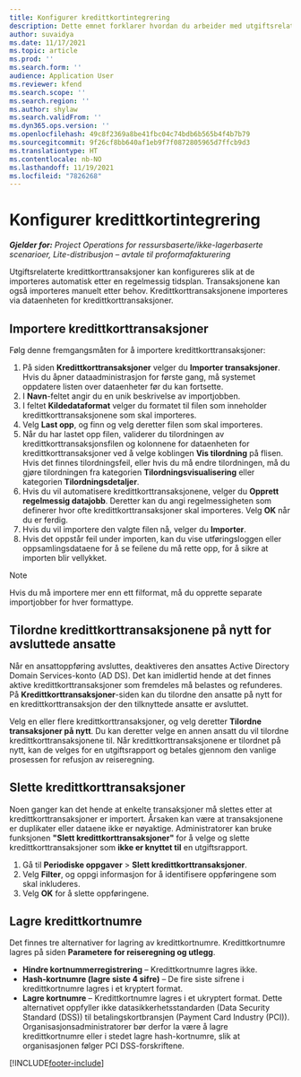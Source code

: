 ```yaml
---
title: Konfigurer kredittkortintegrering
description: Dette emnet forklarer hvordan du arbeider med utgiftsrelaterte kredittkorttransaksjoner.
author: suvaidya
ms.date: 11/17/2021
ms.topic: article
ms.prod: ''
ms.search.form: ''
audience: Application User
ms.reviewer: kfend
ms.search.scope: ''
ms.search.region: ''
ms.author: shylaw
ms.search.validFrom: ''
ms.dyn365.ops.version: ''
ms.openlocfilehash: 49c8f2369a8be41fbc04c74bdb6b565b4f4b7b79
ms.sourcegitcommit: 9f26cf8bb640af1eb9f7f0872805965d7ffcb9d3
ms.translationtype: HT
ms.contentlocale: nb-NO
ms.lasthandoff: 11/19/2021
ms.locfileid: "7826268"
---
```

# <a name="set-up-credit-card-integration"></a>Konfigurer kredittkortintegrering

_**Gjelder for:** Project Operations for ressursbaserte/ikke-lagerbaserte scenarioer, Lite-distribusjon – avtale til proformafakturering_

Utgiftsrelaterte kredittkorttransaksjoner kan konfigureres slik at de importeres automatisk etter en regelmessig tidsplan. Transaksjonene kan også importeres manuelt etter behov. Kredittkorttransaksjonene importeres via dataenheten for kredittkorttransaksjoner.

## <a name="import-credit-card-transactions"></a>Importere kredittkorttransaksjoner

Følg denne fremgangsmåten for å importere kredittkorttransaksjoner:

1. På siden **Kredittkorttransaksjoner** velger du **Importer transaksjoner**. Hvis du åpner dataadministrasjon for første gang, må systemet oppdatere listen over dataenheter før du kan fortsette.
2. I **Navn**-feltet angir du en unik beskrivelse av importjobben.
3. I feltet **Kildedataformat** velger du formatet til filen som inneholder kredittkorttransaksjonene som skal importeres.
4. Velg **Last opp**, og finn og velg deretter filen som skal importeres.
5. Når du har lastet opp filen, validerer du tilordningen av kredittkorttransaksjonsfilen og kolonnene for dataenheten for kredittkorttransaksjoner ved å velge koblingen **Vis tilordning** på flisen. Hvis det finnes tilordningsfeil, eller hvis du må endre tilordningen, må du gjøre tilordningen fra kategorien **Tilordningsvisualisering** eller kategorien **Tilordningsdetaljer**.
6. Hvis du vil automatisere kredittkorttransaksjonene, velger du **Opprett regelmessig datajobb**. Deretter kan du angi regelmessigheten som definerer hvor ofte kredittkorttransaksjoner skal importeres. Velg **OK** når du er ferdig.
7. Hvis du vil importere den valgte filen nå, velger du **Importer**.
8. Hvis det oppstår feil under importen, kan du vise utføringsloggen eller oppsamlingsdataene for å se feilene du må rette opp, for å sikre at importen blir vellykket.

> [!NOTE]
> Hvis du må importere mer enn ett filformat, må du opprette separate importjobber for hver formattype.

## <a name="reassign-the-credit-card-transactions-for-terminated-employees"></a>Tilordne kredittkorttransaksjonene på nytt for avsluttede ansatte

Når en ansattoppføring avsluttes, deaktiveres den ansattes Active Directory Domain Services-konto (AD DS). Det kan imidlertid hende at det finnes aktive kredittkorttransaksjoner som fremdeles må belastes og refunderes. På **Kredittkorttransaksjoner**-siden kan du tilordne den ansatte på nytt for en kredittkorttransaksjon der den tilknyttede ansatte er avsluttet.

Velg en eller flere kredittkorttransaksjoner, og velg deretter **Tilordne transaksjoner på nytt**. Du kan deretter velge en annen ansatt du vil tilordne kredittkorttransaksjonene til. Når kredittkorttransaksjonene er tilordnet på nytt, kan de velges for en utgiftsrapport og betales gjennom den vanlige prosessen for refusjon av reiseregning.

## <a name="delete-credit-card-transactions"></a>Slette kredittkorttransaksjoner 

Noen ganger kan det hende at enkelte transaksjoner må slettes etter at kredittkorttransaksjoner er importert. Årsaken kan være at transaksjonene er duplikater eller dataene ikke er nøyaktige. Administratorer kan bruke funksjonen **"Slett kredittkorttransaksjoner"** for å velge og slette kredittkorttransaksjoner som **ikke er knyttet til** en utgiftsrapport. 

1. Gå til **Periodiske oppgaver** > **Slett kredittkorttransaksjoner**.
2. Velg **Filter**, og oppgi informasjon for å identifisere oppføringene som skal inkluderes.
3. Velg **OK** for å slette oppføringene. 

## <a name="storing-credit-card-numbers"></a>Lagre kredittkortnumre

Det finnes tre alternativer for lagring av kredittkortnumre. Kredittkortnumre lagres på siden **Parametere for reiseregning og utlegg**.

- **Hindre kortnummerregistrering** – Kredittkortnumre lagres ikke.
- **Hash-kortnumre (lagre siste 4 sifre)** – De fire siste sifrene i kredittkortnumre lagres i et kryptert format.
- **Lagre kortnumre** – Kredittkortnumre lagres i et ukryptert format. Dette alternativet oppfyller ikke datasikkerhetsstandarden (Data Security Standard (DSS)) til betalingskortbransjen (Payment Card Industry (PCI)). Organisasjonsadministratorer bør derfor la være å lagre kredittkortnumre eller i stedet lagre hash-kortnumre, slik at organisasjonen følger PCI DSS-forskriftene.

[!INCLUDE[footer-include](../includes/footer-banner.md)]
